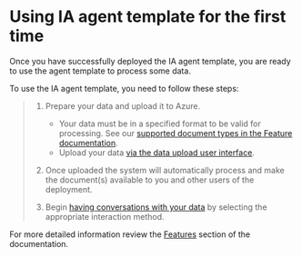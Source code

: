# Using IA agent template for the first time

Once you have successfully deployed the IA agent template, you are ready to use the agent template to process some data.

To use the IA agent template, you need to follow these steps:

> 1. Prepare your data and upload it to Azure.
>
>    - Your data must be in a specified format to be valid for processing. See our [supported document types in the Feature documentation](/docs/features/features.md#supported-document-types).
>    - Upload your data [via the data upload user interface](/docs/features/user_experience.md#uploading-files).
>
> 2. Once uploaded the system will automatically process and make the document(s) available to you and other users of the deployment.
> 3. Begin [having conversations with your data](/docs/features/user_experience.md#having-a-conversation-with-your-data) by selecting the appropriate interaction method.

For more detailed information review the [Features](/docs/features/features.md) section of the documentation.
